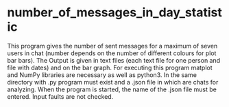 # number_of_messages_in_day_statistic
This program gives the number of sent messages for a maximum of seven users in chat (number depends on the number of different colours for plot bar bars). The Output is given in text files (each text file for one person and file with dates) and on the bar graph.
For executing this program matplot and NumPy libraries are necessary as well as python3. In the same directory with .py program must exist and a .json file in which are chats for analyzing. When the program is started, the name of the .json file must be entered. Input faults are not checked. 
